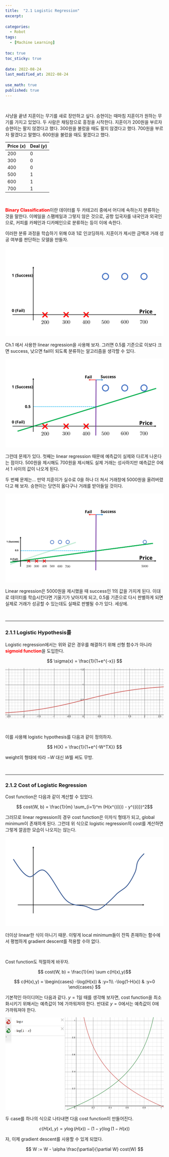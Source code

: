 ```yaml
---
title:  "2.1 Logistic Regression"
excerpt: 

categories:
  - Robot
tags:
  - [Machine Learning]

toc: true
toc_sticky: true
 
date: 2022-08-24
last_modified_at: 2022-08-24

use_math: true
published: true
---
```


<br>

사냥을 끝낸 지훈이는 무기를 새로 장만하고 싶다. 승현이는 때마침 지훈이가 원하는 무기를 가지고 있었다. 두 사람은 채팅창으로 흥정을 시작한다.
지훈이가 200원을 부르자 승현이는 팔지 않겠다고 했다.
300원을 불렀을 때도 팔지 않겠다고 했다.
700원을 부르자 팔겠다고 말했다. 600원을 불렀을 때도 팔겠다고 했다.


|Price ($x$)|Deal ($y$)|
|---|---|
|200|0|
|300|0|
|400|0|
|500|1|
|600|1|
|700|1|

<br>

<span style="color:red">**Binary Classification**</span>이란 데이터를 두 카테고리 중에서 어디에 속하는지 분류하는 것을 말한다. 이메일을 스팸메일과 그렇지 않은 것으로, 공항 입국자를 내국인과 외국인으로, 커피를 카페인과 디카페인으로 분류하는 등이 이에 속한다.

이러한 분류 과정을 학습하기 위해 0과 1로 인코딩하자. 지훈이가 제시한 금액과 거래 성공 여부를 판단하는 모델을 만들자.

<p align="center"><img src="/assets/image/machine_learning/ml/ch2/220824.svg" width="" height="" title="" alt=""><br/></p>

Ch.1 에서 사용한 linear regression을 사용해 보자. 그러면 0.5를 기준으로 이보다 크면 success, 낮으면 fail이 되도록 분류하는 알고리즘을 생각할 수 있다.

<p align="center"><img src="/assets/image/machine_learning/ml/ch2/220824_2.svg" width="" height="" title="" alt=""><br/></p>

그런데 문제가 있다. 첫째는 linear regression 때문에 예측값이 실제와 다르게 나온다는 점이다. 500원을 제시해도 700원을 제시해도 실제 거래는 성사하지만 예측값은 0에서 1 사이의 값이 나오게 된다.

두 번째 문제는... 만약 지훈이가 실수로 0을 하나 더 쳐서 거래창에 5000원을 올려버렸다고 해 보자. 승현이는 당연히 옳다구나 거래를 받아들일 것이다.

<p align="center"><img src="/assets/image/machine_learning/ml/ch2/220824_3.svg" width="" height="" title="" alt=""><br/></p>

Linear regression은 5000원을 제시했을 때 success인 1의 값을 가지게 된다. 이대로 데이터를 학습시킨다면 기울기가 낮아지게 되고, 0.5를 기준으로 다시 판별하게 되면 실제로 거래가 성공할 수 있는데도 실패로 판별될 수가 있다. 세상에.

<br>

***

### 2.1.1 Logistic Hypothesis를

Logistic regression에서는 위와 같은 경우를 해결하기 위해 선형 함수가 아니라 <span style="color:red">**sigmoid function**</span>을 도입한다.

$$ \sigma(x) = \frac{1}{1+e^{-x}} $$

<p align="center"><img src="/assets/image/machine_learning/ml/ch2/220824_4.png" width="" height="" title="" alt=""><br/></p>

<br>

이를 사용해 logistic hypothesis를 다음과 같이 정의하자.

$$ H(X) = \frac{1}{1+e^{-W^TX}} $$

weight의 형태에 따라 $-W$ 대신 $W$를 써도 무방.

<br>

***

### 2.1.2 Cost of Logistic Regression

Cost function은 다음과 같이 계산할 수 있었다.

$$ cost(W, b) = \frac{1}{m} \sum_{i=1}^m (H(x^{(i)}) - y^{(i)})^2$$

그러므로 linear regression의 경우 cost function은 이차식 형태가 되고, global minimum이 존재하게 된다. 그런데 위 식으로 logistic regression의 cost를 계산하면 그렇게 깔끔한 모습이 나오지는 않는다.

<p align="center"><img src="/assets/image/machine_learning/ml/ch2/220824_5.svg" width="" height="" title="" alt=""><br/></p>

더이상 linear한 식이 아니기 때문. 이렇게 local minimum들이 잔뜩 존재하는 함수에서 평범하게 gradient descent를 적용할 수야 없다.

<br>

Cost function도 적절하게 바꾸자.

$$ cost(W, b) = \frac{1}{m} \sum c(H(x),y)$$

$$ c(H(x),y) = \begin{cases} 
                -\log(H(x)) & :y=1\\
                -\log(1-H(x)) & :y=0
          \end{cases} $$

기본적인 아이디어는 다음과 같다. $y=1$일 때를 생각해 보자면, cost function을 최소화시키기 위해서는 예측값이 1에 가까워져야 한다. 반대로 $y=0$에서는 예측값이 0에 가까워져야 한다.

<p align="center"><img src="/assets/image/machine_learning/ml/ch2/220824_6.png" width="" height="" title="" alt=""><br/></p>

두 case를 하나의 식으로 나타내면 다음 cost function이 만들어진다.

$$ c(H(x),y) = y \log(H(x))-(1-y)\log(1-H(x)) $$

자, 이제 gradient descent를 사용할 수 있게 되었다.

$$ W := W - \alpha \frac{\partial}{\partial W} cost(W) $$
